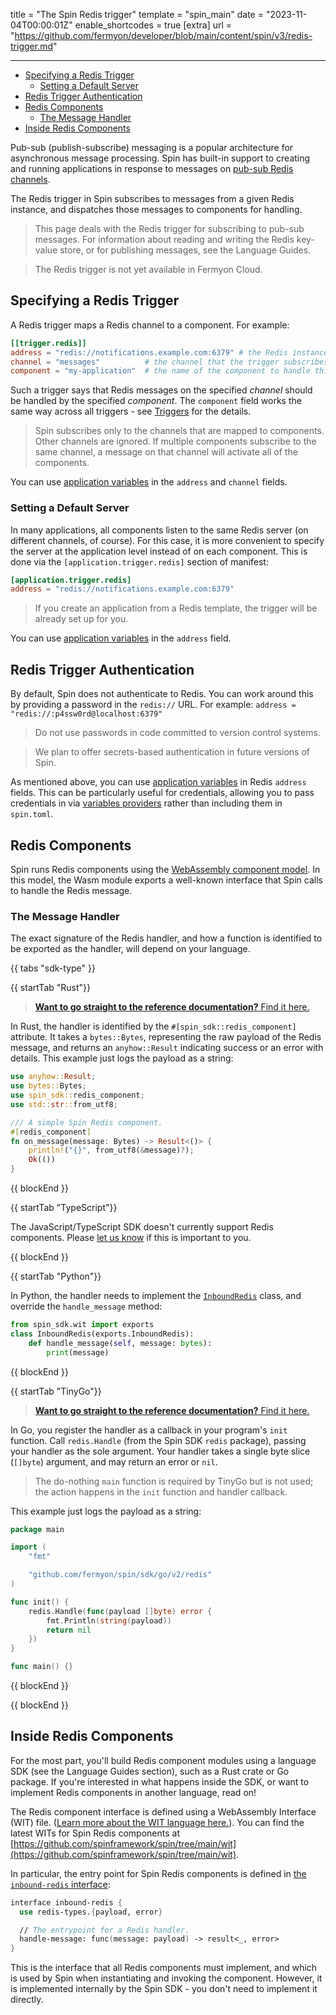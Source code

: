 title = "The Spin Redis trigger"
template = "spin_main"
date = "2023-11-04T00:00:01Z"
enable_shortcodes = true
[extra]
url = "https://github.com/fermyon/developer/blob/main/content/spin/v3/redis-trigger.md"

---
- [Specifying a Redis Trigger](#specifying-a-redis-trigger)
  - [Setting a Default Server](#setting-a-default-server)
- [Redis Trigger Authentication](#redis-trigger-authentication)
- [Redis Components](#redis-components)
  - [The Message Handler](#the-message-handler)
- [Inside Redis Components](#inside-redis-components)

Pub-sub (publish-subscribe) messaging is a popular architecture for asynchronous message processing. Spin has built-in support to creating and running applications in response to messages on [pub-sub Redis channels](https://redis.io/topics/pubsub).

The Redis trigger in Spin subscribes to messages from a given Redis instance, and dispatches those messages to components for handling.

> This page deals with the Redis trigger for subscribing to pub-sub messages. For information about reading and writing the Redis key-value store, or for publishing messages, see the Language Guides.

> The Redis trigger is not yet available in Fermyon Cloud.

## Specifying a Redis Trigger

A Redis trigger maps a Redis channel to a component. For example:

```toml
[[trigger.redis]]
address = "redis://notifications.example.com:6379" # the Redis instance that the trigger subscribes to (optional - see below)
channel = "messages"          # the channel that the trigger subscribes to
component = "my-application"  # the name of the component to handle this route
```

Such a trigger says that Redis messages on the specified _channel_ should be handled by the specified _component_. The `component` field works the same way across all triggers - see [Triggers](triggers) for the details.

> Spin subscribes only to the channels that are mapped to components. Other channels are ignored. If multiple components subscribe to the same channel, a message on that channel will activate all of the components.

You can use [application variables](./variables.md#adding-variables-to-your-applications) in the `address` and `channel` fields.

### Setting a Default Server

In many applications, all components listen to the same Redis server (on different channels, of course). For this case, it is more convenient to specify the server at the application level instead of on each component. This is done via the `[application.trigger.redis]` section of manifest:

```toml
[application.trigger.redis]
address = "redis://notifications.example.com:6379"
```

> If you create an application from a Redis template, the trigger will be already set up for you.

You can use [application variables](./variables.md#adding-variables-to-your-applications) in the `address` field.

## Redis Trigger Authentication

By default, Spin does not authenticate to Redis. You can work around this by providing a password in the `redis://` URL.  For example: `address = "redis://:p4ssw0rd@localhost:6379"`

> Do not use passwords in code committed to version control systems.

> We plan to offer secrets-based authentication in future versions of Spin.

As mentioned above, you can use [application variables](./variables.md#adding-variables-to-your-applications) in Redis `address` fields. This can be particularly useful for credentials, allowing you to pass credentials in via [variables providers](./dynamic-configuration.md#application-variables-runtime-configuration) rather than including them in `spin.toml`.

## Redis Components

Spin runs Redis components using the [WebAssembly component model](https://component-model.bytecodealliance.org/).  In this model, the Wasm module exports a well-known interface that Spin calls to handle the Redis message.

### The Message Handler

The exact signature of the Redis handler, and how a function is identified to be exported as the handler, will depend on your language.

{{ tabs "sdk-type" }}

{{ startTab "Rust"}}

> [**Want to go straight to the reference documentation?**  Find it here.](https://docs.rs/spin-sdk/latest/spin_sdk/index.html)

In Rust, the handler is identified by the `#[spin_sdk::redis_component]` attribute.  It takes a `bytes::Bytes`, representing the raw payload of the Redis message, and returns an `anyhow::Result` indicating success or an error with details.  This example just logs the payload as a string:

```rust
use anyhow::Result;
use bytes::Bytes;
use spin_sdk::redis_component;
use std::str::from_utf8;

/// A simple Spin Redis component.
#[redis_component]
fn on_message(message: Bytes) -> Result<()> {
    println!("{}", from_utf8(&message)?);
    Ok(())
}
```

{{ blockEnd }}

{{ startTab "TypeScript"}}

The JavaScript/TypeScript SDK doesn't currently support Redis components.  Please [let us know](https://github.com/spinframework/spin-js-sdk/issues) if this is important to you.

{{ blockEnd }}

{{ startTab "Python"}}

In Python, the handler needs to implement the [`InboundRedis`](https://spinframework.github.io/spin-python-sdk/wit/exports/index.html#spin_sdk.wit.exports.InboundRedis) class, and override the `handle_message` method:

```python
from spin_sdk.wit import exports
class InboundRedis(exports.InboundRedis):
    def handle_message(self, message: bytes):
        print(message)
```

{{ blockEnd }}

{{ startTab "TinyGo"}}

> [**Want to go straight to the reference documentation?**  Find it here.](https://pkg.go.dev/github.com/fermyon/spin/sdk/go/v2@v2.0.0/redis)

In Go, you register the handler as a callback in your program's `init` function.  Call `redis.Handle` (from the Spin SDK `redis` package), passing your handler as the sole argument.  Your handler takes a single byte slice (`[]byte`) argument, and may return an error or `nil`.

> The do-nothing `main` function is required by TinyGo but is not used; the action happens in the `init` function and handler callback.

This example just logs the payload as a string:

```go
package main

import (
	"fmt"

	"github.com/fermyon/spin/sdk/go/v2/redis"
)

func init() {
	redis.Handle(func(payload []byte) error {
		fmt.Println(string(payload))
		return nil
	})
}

func main() {}
```

{{ blockEnd }}

{{ blockEnd }}

## Inside Redis Components

For the most part, you'll build Redis component modules using a language SDK (see the Language Guides section), such as a Rust crate or Go package.  If you're interested in what happens inside the SDK, or want to implement Redis components in another language, read on!

The Redis component interface is defined using a WebAssembly Interface (WIT) file.  ([Learn more about the WIT language here.](https://component-model.bytecodealliance.org/design/wit.html)).  You can find the latest WITs for Spin Redis components at [https://github.com/spinframework/spin/tree/main/wit](https://github.com/spinframework/spin/tree/main/wit).

In particular, the entry point for Spin Redis components is defined in [the `inbound-redis` interface](https://github.com/spinframework/spin/blob/main/wit/deps/spin%40unversioned/inbound-redis.wit):

<!-- @nocpy -->

```fsharp
interface inbound-redis {
  use redis-types.{payload, error}

  // The entrypoint for a Redis handler.
  handle-message: func(message: payload) -> result<_, error>
}
```

This is the interface that all Redis components must implement, and
which is used by Spin when instantiating and invoking the component.
However, it is implemented internally by the Spin SDK - you don't need to implement it directly.
